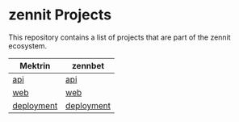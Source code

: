 # zennit Projects

This repository contains a list of projects that are part of the zennit ecosystem.

| Mektrin                                                       | zennbet                                     |
|---------------------------------------------------------------|---------------------------------------------|
| [api](https://github.com/zennit-io/mektrin-api)               | [api](https://github.com/zennit-io/zennbet) |
| [web](https://github.com/zennit-io/mektrin)                   | [web](#)                                    |
| [deployment](https://github.com/your-organisation/deployment) | [deployment](#)                             |
